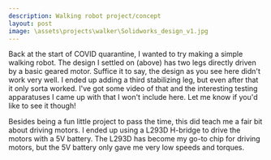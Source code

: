 ```yaml
---
description: Walking robot project/concept
layout: post
image: \assets\projects\walker\Solidworks_design_v1.jpg
---
```

Back at the start of COVID quarantine, I wanted to try making a simple walking robot. The design I settled on (above) has two legs directly driven by a basic geared motor. Suffice it to say, the design as you see here didn't work very well. I ended up adding a third stabilizing leg, but even after that it only sorta worked. I've got some video of that and the interesting testing apparatuses I came up with that I won't include here. Let me know if you'd like to see it though!

Besides being a fun little project to pass the time, this did teach me a fair bit about driving motors. I ended up using a L293D H-bridge to drive the motors with a 5V battery. The L293D has become my go-to chip for driving motors, but the 5V battery only gave me very low speeds and torques.

